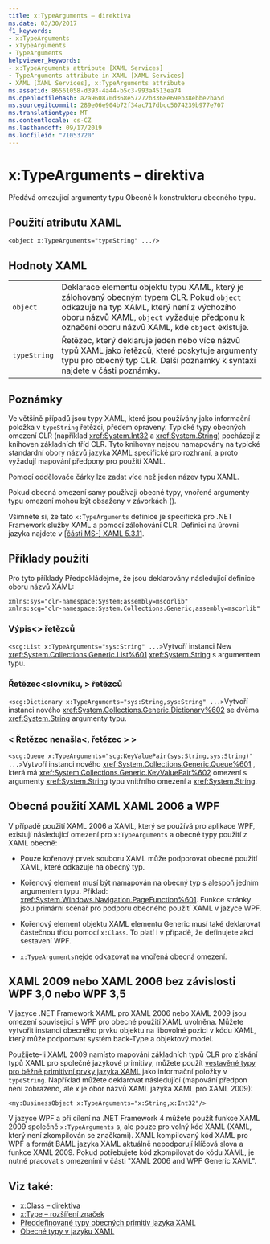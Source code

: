 ```yaml
---
title: x:TypeArguments – direktiva
ms.date: 03/30/2017
f1_keywords:
- x:TypeArguments
- xTypeArguments
- TypeArguments
helpviewer_keywords:
- x:TypeArguments attribute [XAML Services]
- TypeArguments attribute in XAML [XAML Services]
- XAML [XAML Services], x:TypeArguments attribute
ms.assetid: 86561058-d393-4a44-b5c3-993a4513ea74
ms.openlocfilehash: a2a960870d368e57272b3368e69eb38ebbe2ba5d
ms.sourcegitcommit: 289e06e904b72f34ac717dbcc5074239b977e707
ms.translationtype: MT
ms.contentlocale: cs-CZ
ms.lasthandoff: 09/17/2019
ms.locfileid: "71053720"
---
```

# <a name="xtypearguments-directive"></a>x:TypeArguments – direktiva
Předává omezující argumenty typu Obecné k konstruktoru obecného typu.  
  
## <a name="xaml-attribute-usage"></a>Použití atributu XAML  
  
```xaml  
<object x:TypeArguments="typeString" .../>  
```  
  
## <a name="xaml-values"></a>Hodnoty XAML  
  
|||  
|-|-|  
|`object`|Deklarace elementu objektu typu XAML, který je zálohovaný obecným typem CLR. Pokud `object` odkazuje na typ XAML, který není z výchozího oboru názvů XAML, `object` vyžaduje předponu k označení oboru názvů XAML, kde `object` existuje.|  
|`typeString`|Řetězec, který deklaruje jeden nebo více názvů typů XAML jako řetězců, které poskytuje argumenty typu pro obecný typ CLR. Další poznámky k syntaxi najdete v části poznámky.|  
  
## <a name="remarks"></a>Poznámky  
 Ve většině případů jsou typy XAML, které jsou používány jako informační položka v `typeString` řetězci, předem opraveny. Typické typy obecných omezení CLR (například <xref:System.Int32> a <xref:System.String>) pocházejí z knihoven základních tříd CLR. Tyto knihovny nejsou namapovány na typické standardní obory názvů jazyka XAML specifické pro rozhraní, a proto vyžadují mapování předpony pro použití XAML.  
  
 Pomocí oddělovače čárky lze zadat více než jeden název typu XAML.  
  
 Pokud obecná omezení samy používají obecné typy, vnořené argumenty typu omezení mohou být obsaženy v závorkách ().  
  
 Všimněte si, že tato `x:TypeArguments` definice je specifická pro .NET Framework služby XAML a pomocí zálohování CLR. Definici na úrovni jazyka najdete v [ \[části MS-\] XAML 5.3.11](https://go.microsoft.com/fwlink/?LinkId=114525).  
  
## <a name="usage-examples"></a>Příklady použití  
 Pro tyto příklady Předpokládejme, že jsou deklarovány následující definice oboru názvů XAML:  
  
```xaml  
xmlns:sys="clr-namespace:System;assembly=mscorlib"  
xmlns:scg="clr-namespace:System.Collections.Generic;assembly=mscorlib"  
```  
  
### <a name="liststring"></a>Výpis\<> řetězců  
 `<scg:List x:TypeArguments="sys:String" ...>`Vytvoří instanci New <xref:System.Collections.Generic.List%601> <xref:System.String> s argumentem typu.  
  
### <a name="dictionarystringstring"></a>Řetězec\<slovníku, > řetězců  
 `<scg:Dictionary x:TypeArguments="sys:String,sys:String" ...>`Vytvoří instanci nového <xref:System.Collections.Generic.Dictionary%602> se dvěma <xref:System.String> argumenty typu.  
  
### <a name="queuekeyvaluepairstringstring"></a>< Řetězec nenašla\<, řetězec > >  
 `<scg:Queue x:TypeArguments="scg:KeyValuePair(sys:String,sys:String)" ...>`Vytvoří instanci nového <xref:System.Collections.Generic.Queue%601> , která má <xref:System.Collections.Generic.KeyValuePair%602> omezení s argumenty <xref:System.String> typu vnitřního omezení a <xref:System.String>.  
  
## <a name="xaml-2006-and-wpf-generic-xaml-usages"></a>Obecná použití XAML XAML 2006 a WPF  
 V případě použití XAML 2006 a XAML, který se používá pro aplikace WPF, existují následující omezení pro `x:TypeArguments` a obecné typy použití z XAML obecně:  
  
- Pouze kořenový prvek souboru XAML může podporovat obecné použití XAML, které odkazuje na obecný typ.  
  
- Kořenový element musí být namapován na obecný typ s alespoň jedním argumentem typu. Příklad: <xref:System.Windows.Navigation.PageFunction%601>. Funkce stránky jsou primární scénář pro podporu obecného použití XAML v jazyce WPF.  
  
- Kořenový element objektu XAML elementu Generic musí také deklarovat částečnou třídu pomocí `x:Class`. To platí i v případě, že definujete akci sestavení WPF.  
  
- `x:TypeArguments`nejde odkazovat na vnořená obecná omezení.  
  
## <a name="xaml-2009-or-xaml-2006-with-no-wpf-30-or-wpf-35-dependency"></a>XAML 2009 nebo XAML 2006 bez závislosti WPF 3,0 nebo WPF 3,5  
 V jazyce .NET Framework XAML pro XAML 2006 nebo XAML 2009 jsou omezení související s WPF pro obecné použití XAML uvolněna. Můžete vytvořit instanci obecného prvku objektu na libovolné pozici v kódu XAML, který může podporovat systém back-Type a objektový model.  
  
 Použijete-li XAML 2009 namísto mapování základních typů CLR pro získání typů XAML pro společné jazykové primitivy, můžete použít [vestavěné typy pro běžné primitivní prvky jazyka XAML](built-in-types-for-common-xaml-language-primitives.md) jako informační položky v `typeString`. Například můžete deklarovat následující (mapování předpon není zobrazeno, ale x je obor názvů XAML jazyka XAML pro XAML 2009):  
  
```xaml  
<my:BusinessObject x:TypeArguments="x:String,x:Int32"/>  
```  
  
 V jazyce WPF a při cílení na .NET Framework 4 můžete použít funkce XAML 2009 společně `x:TypeArguments` s, ale pouze pro volný kód XAML (XAML, který není zkompilován se značkami). XAML kompilovaný kód XAML pro WPF a formát BAML jazyka XAML aktuálně nepodporují klíčová slova a funkce XAML 2009. Pokud potřebujete kód zkompilovat do kódu XAML, je nutné pracovat s omezeními v části "XAML 2006 and WPF Generic XAML".  
  
## <a name="see-also"></a>Viz také:

- [x:Class – direktiva](x-class-directive.md)
- [x:Type – rozšíření značek](x-type-markup-extension.md)
- [Předdefinované typy obecných primitiv jazyka XAML](built-in-types-for-common-xaml-language-primitives.md)
- [Obecné typy v jazyku XAML](generics-in-xaml.md)
